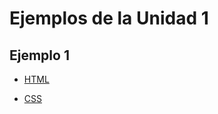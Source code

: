 # Ejemplos de la Unidad 1

## Ejemplo 1

- [HTML](/Unidad_2/Ejemplos/Ejemplo-1/index.html)

- [CSS](/Unidad_2/Ejemplos/Ejemplo-1/estilos.css)
